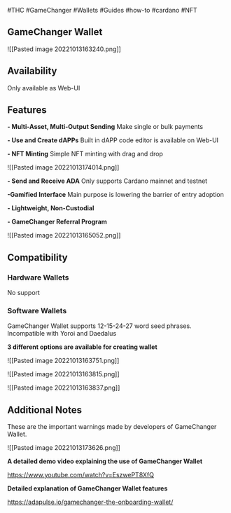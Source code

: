 #THC #GameChanger #Wallets #Guides #how-to #cardano #NFT


## GameChanger Wallet


![[Pasted image 20221013163240.png]]



## Availability

Only available as Web-UI



## Features

**- Multi-Asset, Multi-Output Sending**
Make single or bulk payments

**- Use and Create dAPPs**
Built in dAPP code editor is available on Web-UI

**- NFT Minting**
Simple NFT minting with drag and drop

![[Pasted image 20221013174014.png]]

**- Send and Receive ADA**
Only supports Cardano mainnet and testnet

**-Gamified Interface**
Main purpose is lowering the barrier of entry adoption

**- Lightweight, Non-Custodial**

**- GameChanger Referral Program**

![[Pasted image 20221013165052.png]]



## Compatibility


### Hardware Wallets

No support

### Software Wallets

GameChanger Wallet  supports 12-15-24-27 word seed phrases.
Incompatible with Yoroi and Daedalus


**3 different options are available for creating wallet**

![[Pasted image 20221013163751.png]]


![[Pasted image 20221013163815.png]]


![[Pasted image 20221013163837.png]]



## Additional Notes


These are the important warnings made by developers of GameChanger Wallet.

![[Pasted image 20221013173626.png]]





**A detailed demo video explaining the use of GameChanger Wallet**

https://www.youtube.com/watch?v=EszwePT8XfQ



**Detailed explanation of GameChanger Wallet features**

https://adapulse.io/gamechanger-the-onboarding-wallet/